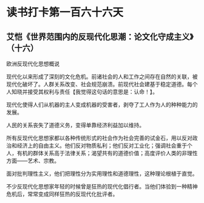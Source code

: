 读书打卡第一百六十六天
===

艾恺《世界范围内的反现代化思潮：论文化守成主义》（十六）
---

欧洲反现代化思想概说

现代化以来形成了深刻的文化危机。前诸社会的人和工作之间存在自然的关联，被现代化破坏了。人群关系改变、社会规范崩溃。前现代社会建基于稳定道德。每个人知晓并接受其权利与责任【我觉得这句话的意思是：认命！】。

现代化使得人们从机器的主人变成机器的受害者，剥夺了工人作为人的种种能力的发展。

人民的关系丧失了道德义务，变得单靠经济利益加以维持。

所有反现代化思想家都以各种传统形式的社会作为社会完善的试金石，用以反对政治和经济上的自由主义。他们反对物质私利；他们反对工业化；强调社会重于个人，有机的群体关系高于法律关系；渴望共有的道德价值；高度评价人类的非理性方面——艺术、宗教。

面对批判理性主义，他们把理性分为实用理性和道德理性，这种理论根植于直觉。

不少反现代化思想家年轻的时候曾是狂热的现代化倡行者。当他们体验到一种精神危机后，常常变成同样狂热的反现代化批评者。